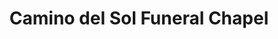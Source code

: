 ---
title: "Camino del Sol Funeral Chapel"
url: /sun-city-west/camino-del-sol-funeral-chapel/
shop: funeral directors
---